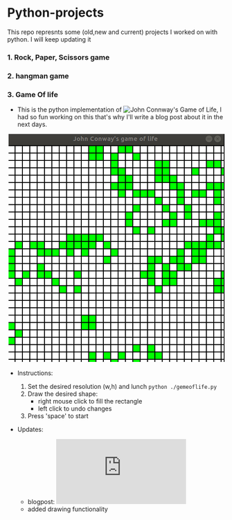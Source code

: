 # Python-projects
This repo represnts some (old,new and current) projects I worked on with python. I will keep updating it

### 1. Rock, Paper, Scissors game

### 2. hangman game 

### 3. Game Of life

   - This is the python implementation of ![John Connway's Game of Life](https://en.wikipedia.org/wiki/Conway%27s_Game_of_Life), I had so fun working on this that's why I'll write a blog post about it in the next days.
   <p align="center"> 
   <img src="https://github.com/Zowlex/Python-projects/blob/master/gameoflife/screenshots/gol2.png">
   </p> 
   
   - Instructions:
      1. Set the desired resolution (w,h) and lunch `python ./gemeoflife.py`
      2. Draw the desired shape: 
         - right mouse click to fill the rectangle
         - left click to undo changes
      3. Press 'space' to start  
   
   - Updates:
      - blogpost: ![link to blogpost](http://fareslassoued.ml/2020/03/21/gameoflife.html)
      - added drawing functionality
